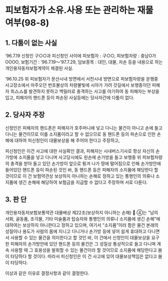 # 피보험자가 소유.사용 또는 관리하는 재물 여부(98-8)

## 1. 다툼이 없는 사실

  ‘96.7.19 신청인 구○○과 피신청인 사이에 피보험자 : 구○○,  피보험차량 : 충남O가OOOO,  보험기간 : ’96.7.19～’97.7.29, 담보종목 : 대인, 대물, 자손 등을 내용으로 하는 개인용자동차보험계약이 체결된 사실.
  
  ‘96.10.25  위 피보험자가 문산시내 방면에서 서천시내 방면으로 피보험차량을 운행중 사고장소에서 마주오던 번호불상의 차량불빛에 시야가 가려 갓길에서 보행중이던 피해자 최△△를 발견하지 못하고 백밀러로 충격하는 사고를 야기하여 동 피해자는 부상을 입고, 피해자의 핸드폰 등이 파손된 사실등에는 당사자간에 다툼이 없다. 

## 2. 당사자 주장

  신청인은 피해자의 핸드폰은 피해자가 호주머니에 넣고 다니는 물건이 아니고 손에 들고 다니는 물건이므로 이를 소지품이라고 할 수 없으므로 동 핸드폰 등의 파손으로 인한 손해에 대하여 피신청인이 대물보상을 해 주어야 한다고 주장하고, 
  
  피신청인은 이건 사고에 대한 사실확인 결과, 피해자는 시내버스기사로 항상 자신의 손가방에 소지품을 넣고 다니며 사고당시에도 왼손에 손가방을 들고 보행중 위 피보험차량의 충격을 받아 들고 있던 손가방이 앞으로 튕겨 나가 땅에 떨어짐으로 인해 손가방안에 들어있던 핸드폰 등이 파손된 것인 바, 동 핸드폰 등은 피해자의 소지품에 해당한다 할 것이므로 이 건 보험약관상 보상하지 아니하는 손해로 정하고 있는 통행인의 의류나 소지품에 생긴 손해에 해당하여 보험금을 지급할 수 없다고 주장하며 서로 다툰다.  

## 3. 판  단

  개인용자동차보험보통약관 대물배상 제22조(보상하지 아니하는 손해) 󰊲 ④는 “남의 서화, 골동품, 조각물, 기타 미술품과 탑승자와 통행인의 의류나 소지품에 생긴 손해”에 대하여는 보상하지 아니한다고 정하고 있으며,     여기서 “소지품”이라 함은 물건 본래의 성질이나 용도가 사람의 몸에 지니고 다니거나 손가방 등에 넣어 쉽게 휴대하고 다니면서 사용할 수 있는 물건을 의미한다고 할 것인 바,  이 건에서 신청인이 대물보상을 요구한 피해자의 손가방안에 있던 핸드폰 등의 물건은 그 성질상 통상적으로 들고 다니며 계속 사용할 때 그 효용성을 발휘할 수 있는 물건이라 할 것이므로 소지품에 해당한다고 봄이 타당하다 할 것이다. 따라서 피신청인은 이 건 사고에 있어 대물보상책임은 없다고 봄이 타당하다.

  이상과 같은 이유로 결정사항과 같이 결정한다. 
